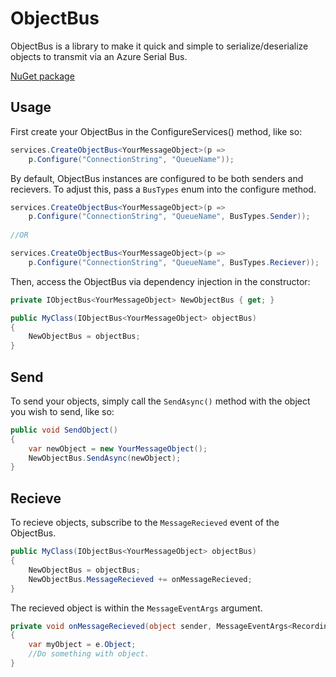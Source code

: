 # ObjectBus

ObjectBus is a library to make it quick and simple to serialize/deserialize objects to transmit via an Azure Serial Bus.

[NuGet package](https://www.nuget.org/packages/ObjectBus/1.0.0)

## Usage

First create your ObjectBus in the ConfigureServices() method, like so:

```csharp
services.CreateObjectBus<YourMessageObject>(p =>
	p.Configure("ConnectionString", "QueueName"));
```
By default, ObjectBus instances are configured to be both senders and recievers. To adjust this, pass a `BusTypes` enum into the configure method.

```csharp
services.CreateObjectBus<YourMessageObject>(p =>
	p.Configure("ConnectionString", "QueueName", BusTypes.Sender));
	
//OR

services.CreateObjectBus<YourMessageObject>(p =>
	p.Configure("ConnectionString", "QueueName", BusTypes.Reciever));
```


Then, access the ObjectBus via dependency injection in the constructor:

```csharp
private IObjectBus<YourMessageObject> NewObjectBus { get; }

public MyClass(IObjectBus<YourMessageObject> objectBus)
{
	NewObjectBus = objectBus;
}
```

## Send

To send your objects, simply call the `SendAsync()` method with the object you wish to send, like so:

```csharp
public void SendObject() 
{
	var newObject = new YourMessageObject();
	NewObjectBus.SendAsync(newObject);
}
```

## Recieve

To recieve objects, subscribe to the `MessageRecieved` event of the ObjectBus. 

```csharp
public MyClass(IObjectBus<YourMessageObject> objectBus)
{
	NewObjectBus = objectBus;
	NewObjectBus.MessageRecieved += onMessageRecieved;
}
```

The recieved object is within the `MessageEventArgs` argument.

```csharp
private void onMessageRecieved(object sender, MessageEventArgs<RecordingChunk> e)
{
	var myObject = e.Object;
	//Do something with object.
}
```
